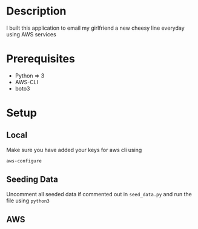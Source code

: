 # Description
I built this application to email my girlfriend a new cheesy line everyday using AWS services

# Prerequisites
* Python => 3
* AWS-CLI
* boto3

# Setup
## Local
Make sure you have added your keys for aws cli using
```
aws-configure
```
## Seeding Data
Uncomment all seeded data if commented out in ```seed_data.py``` and run the file using ```python3```

## AWS



 

